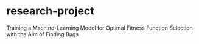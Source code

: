 # research-project
Training a Machine-Learning Model for Optimal Fitness Function Selection with the Aim of Finding Bugs
